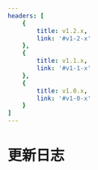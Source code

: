 ```yaml
---
headers: [
    {
        title: v1.2.x,
        link: '#v1-2-x'
    },
    {
        title: v1.1.x,
        link: '#v1-1-x'
    },
    {
        title: v1.0.x,
        link: '#v1-0-x'
    }
]
---
```

# 更新日志
<ChangeLogs></ChangeLogs>
